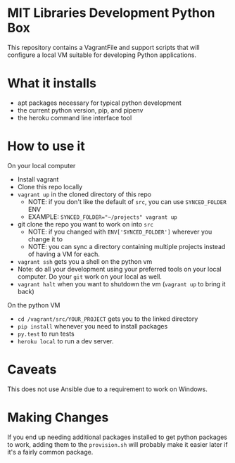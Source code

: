MIT Libraries Development Python Box
===
This repository contains a VagrantFile and support scripts that will configure
a local VM suitable for developing Python applications.

What it installs
==
- apt packages necessary for typical python development
- the current python version, pip, and pipenv
- the heroku command line interface tool

How to use it
==
On your local computer
- Install vagrant
- Clone this repo locally
- `vagrant up` in the cloned directory of this repo
  - NOTE: if you don't like the default of `src`, you can use `SYNCED_FOLDER` ENV
  - EXAMPLE: `SYNCED_FOLDER="~/projects" vagrant up`
- git clone the repo you want to work on into `src`
  - NOTE: if you changed with `ENV['SYNCED_FOLDER']` wherever you change it to
  - NOTE: you can sync a directory containing multiple projects instead of having a VM for each.
- `vagrant ssh` gets you a shell on the python vm
- Note: do all your development using your preferred tools on your local
computer. Do your `git` work on your local as well.
- `vagrant halt` when you want to shutdown the vm (`vagrant up` to bring it
   back)

On the python VM
- `cd /vagrant/src/YOUR_PROJECT` gets you to the linked directory
- `pip install` whenever you need to install packages
- `py.test` to run tests
- `heroku local` to run a dev server.

Caveats
==
This does not use Ansible due to a requirement to work on Windows.

Making Changes
==
If you end up needing additional packages installed to get python packages to work,
adding them to the `provision.sh` will probably make it easier later if it's a
fairly common package.
